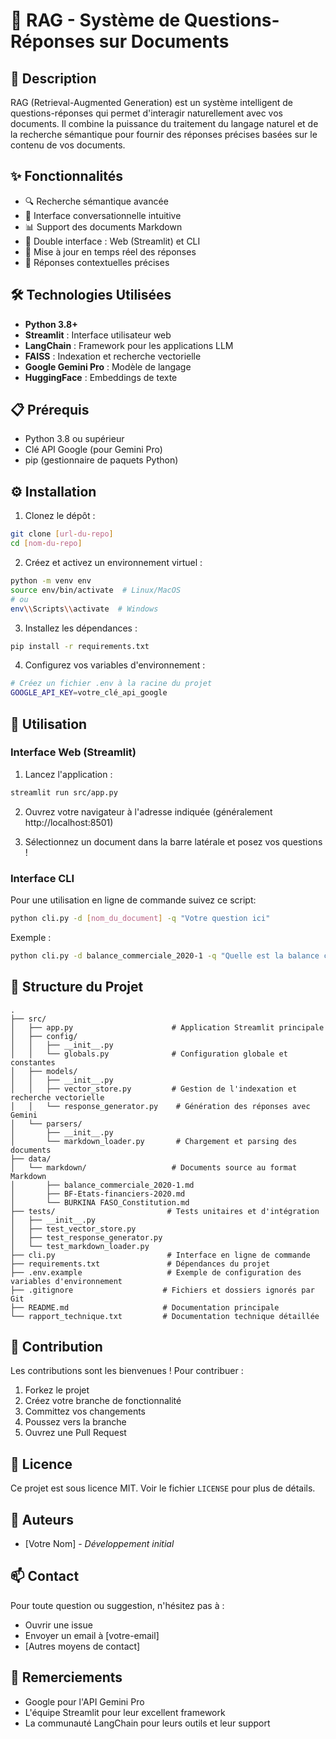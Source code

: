 # 🤖 RAG - Système de Questions-Réponses sur Documents

## 📝 Description

RAG (Retrieval-Augmented Generation) est un système intelligent de questions-réponses qui permet d'interagir naturellement avec vos documents. Il combine la puissance du traitement du langage naturel et de la recherche sémantique pour fournir des réponses précises basées sur le contenu de vos documents.

## ✨ Fonctionnalités

- 🔍 Recherche sémantique avancée
- 💬 Interface conversationnelle intuitive
- 📊 Support des documents Markdown
- 🚀 Double interface : Web (Streamlit) et CLI
- 🔄 Mise à jour en temps réel des réponses
- 🎯 Réponses contextuelles précises

## 🛠️ Technologies Utilisées

- **Python 3.8+**
- **Streamlit** : Interface utilisateur web
- **LangChain** : Framework pour les applications LLM
- **FAISS** : Indexation et recherche vectorielle
- **Google Gemini Pro** : Modèle de langage
- **HuggingFace** : Embeddings de texte

## 📋 Prérequis

- Python 3.8 ou supérieur
- Clé API Google (pour Gemini Pro)
- pip (gestionnaire de paquets Python)

## ⚙️ Installation

1. Clonez le dépôt :
```bash
git clone [url-du-repo]
cd [nom-du-repo]
```

2. Créez et activez un environnement virtuel :
```bash
python -m venv env
source env/bin/activate  # Linux/MacOS
# ou
env\\Scripts\\activate  # Windows
```

3. Installez les dépendances :
```bash
pip install -r requirements.txt
```

4. Configurez vos variables d'environnement :
```bash
# Créez un fichier .env à la racine du projet
GOOGLE_API_KEY=votre_clé_api_google
```

## 🚀 Utilisation

### Interface Web (Streamlit)

1. Lancez l'application :
```bash
streamlit run src/app.py
```

2. Ouvrez votre navigateur à l'adresse indiquée (généralement http://localhost:8501)

3. Sélectionnez un document dans la barre latérale et posez vos questions !

### Interface CLI

Pour une utilisation en ligne de commande  suivez ce script:

```bash
python cli.py -d [nom_du_document] -q "Votre question ici"
```

Exemple :
```bash
python cli.py -d balance_commerciale_2020-1 -q "Quelle est la balance commerciale en 2020 ?"
```

## 📁 Structure du Projet

```
.
├── src/
│   ├── app.py                      # Application Streamlit principale
│   ├── config/
│   │   ├── __init__.py
│   │   └── globals.py              # Configuration globale et constantes
│   ├── models/
│   │   ├── __init__.py
│   │   ├── vector_store.py         # Gestion de l'indexation et recherche vectorielle
│   │   └── response_generator.py    # Génération des réponses avec Gemini
│   └── parsers/
│       ├── __init__.py
│       └── markdown_loader.py       # Chargement et parsing des documents
├── data/
│   └── markdown/                   # Documents source au format Markdown
│       ├── balance_commerciale_2020-1.md
│       ├── BF-Etats-financiers-2020.md
│       └── BURKINA FASO_Constitution.md
├── tests/                         # Tests unitaires et d'intégration
│   ├── __init__.py
│   ├── test_vector_store.py
│   ├── test_response_generator.py
│   └── test_markdown_loader.py
├── cli.py                         # Interface en ligne de commande
├── requirements.txt               # Dépendances du projet
├── .env.example                   # Exemple de configuration des variables d'environnement
├── .gitignore                    # Fichiers et dossiers ignorés par Git
├── README.md                     # Documentation principale
└── rapport_technique.txt         # Documentation technique détaillée
```

## 🤝 Contribution

Les contributions sont les bienvenues ! Pour contribuer :

1. Forkez le projet
2. Créez votre branche de fonctionnalité
3. Committez vos changements
4. Poussez vers la branche
5. Ouvrez une Pull Request

## 📝 Licence

Ce projet est sous licence MIT. Voir le fichier `LICENSE` pour plus de détails.

## 👥 Auteurs

- [Votre Nom] - *Développement initial*

## 📫 Contact

Pour toute question ou suggestion, n'hésitez pas à :
- Ouvrir une issue
- Envoyer un email à [votre-email]
- [Autres moyens de contact]

## 🙏 Remerciements

- Google pour l'API Gemini Pro
- L'équipe Streamlit pour leur excellent framework
- La communauté LangChain pour leurs outils et leur support

